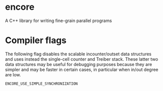 # encore
A C++ library for writing fine-grain parallel programs

Compiler flags
==============

The following flag disables the scalable incounter/outset data
structures and uses instead the single-cell counter and Treiber
stack. These latter two data structures may be useful for debugging
purposes because they are simpler and may be faster in certain cases,
in particular when in/out degree are low.

`ENCORE_USE_SIMPLE_SYNCHRONIZATION`